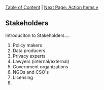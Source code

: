 [Table of Content](README.md#table-of-content) | [Next Page: Action Items »](6_Action_Items.md)

## Stakeholders

Introduciton to Stakeholders....

1. Policy makers
2. Data producers
3. Privacy experts
4. Lawyers (internal/external)
5. Government organizations
6. NGOs and CSO's
7. Licensing
8.
